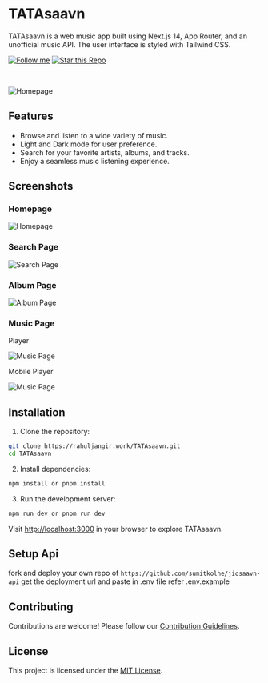 # TATAsaavn

TATAsaavn is a web music app built using Next.js 14, App Router, and an unofficial music API. The user interface is styled with Tailwind CSS.

[![Follow me](https://img.shields.io/github/followers/r2hu1?style=social)](https://rahuljangir.work)
[![Star this Repo](https://img.shields.io/github/stars/r2hu1/TATAsaavn?style=social)](https://rahuljangir.work/TATAsaavn)

<br/>

![Homepage](/public/feed.png)

## Features

- Browse and listen to a wide variety of music.
- Light and Dark mode for user preference.
- Search for your favorite artists, albums, and tracks.
- Enjoy a seamless music listening experience.

## Screenshots

### Homepage

![Homepage](/public/feed.png)

### Search Page

![Search Page](/public/search-feed.png)

### Album Page

![Album Page](/public/album.png)

### Music Page

Player

![Music Page](/public/player-1.png)

Mobile Player

![Music Page](/public/player-2.png)

## Installation

1. Clone the repository:

```bash
git clone https://rahuljangir.work/TATAsaavn.git
cd TATAsaavn
```

2. Install dependencies:

```bash
npm install or pnpm install
```

3. Run the development server:

```bash
npm run dev or pnpm run dev
```

Visit [http://localhost:3000](http://localhost:3000) in your browser to explore TATAsaavn.

## Setup Api

fork and deploy your own repo of `https://github.com/sumitkolhe/jiosaavn-api` get the deployment url and paste in .env file refer .env.example

## Contributing

Contributions are welcome! Please follow our [Contribution Guidelines](CONTRIBUTING.md).

## License

This project is licensed under the [MIT License](LICENSE).
